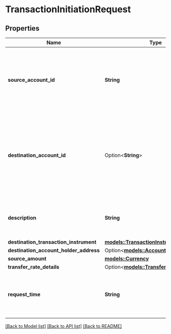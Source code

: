 # TransactionInitiationRequest

## Properties

Name | Type | Description | Notes
------------ | ------------- | ------------- | -------------
**source_account_id** | **String** | The unique identifier of the source Amazon SW bank account from where the money needs to be debited  | 
**destination_account_id** | Option<**String**> | Optional field to specify the unique identifier of the destination bank account where the money needs to be deposited  | [optional]
**description** | **String** | Optional field to specify description for the transaction  | 
**destination_transaction_instrument** | [**models::TransactionInstrumentDetails**](TransactionInstrumentDetails.md) |  | 
**destination_account_holder_address** | Option<[**models::AccountHolderAddress**](AccountHolderAddress.md)> |  | [optional]
**source_amount** | [**models::Currency**](Currency.md) |  | 
**transfer_rate_details** | Option<[**models::TransferRatePreview**](TransferRatePreview.md)> |  | [optional]
**request_time** | **String** | The transaction initiation request time in date-time format  | 

[[Back to Model list]](../README.md#documentation-for-models) [[Back to API list]](../README.md#documentation-for-api-endpoints) [[Back to README]](../README.md)


